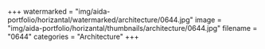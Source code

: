+++
watermarked = "img/aida-portfolio/horizantal/watermarked/architecture/0644.jpg"
image = "img/aida-portfolio/horizantal/thumbnails/architecture/0644.jpg"
filename = "0644"
categories = "Architecture"
+++
